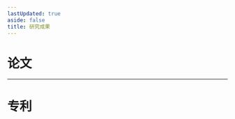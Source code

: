 ```yaml
---
lastUpdated: true
aside: false
title: 研究成果
---
```

<script setup>
import TimeLine from '@theme/components/PublicationsTimeLine.vue'
import PublicationPatents from '@theme/components/PublicationPatents.vue'

</script>

<BackTop/>

# 论文

<TimeLine/>

---

# 专利

<PublicationPatents/>
